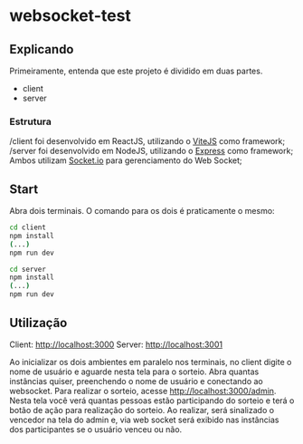 # websocket-test

## Explicando
Primeiramente, entenda que este projeto é dividido em duas partes.
- client
- server

### Estrutura
/client foi desenvolvido em ReactJS, utilizando o [ViteJS](https://vitejs.dev/) como framework;
/server foi desenvolvido em NodeJS, utilizando o [Express](https://expressjs.com/) como framework;
Ambos utilizam [Socket.io](https://socket.io/) para gerenciamento do Web Socket;

## Start
Abra dois terminais.
O comando para os dois é praticamente o mesmo:

```bash
cd client
npm install
(...)
npm run dev
```

```bash
cd server
npm install
(...)
npm run dev
```

## Utilização
Client: [http://localhost:3000](http://localhost:3000)
Server: [http://localhost:3001](http://localhost:3001)

Ao inicializar os dois ambientes em paralelo nos terminais, no client digite o nome de usuário e aguarde nesta tela para o sorteio.
Abra quantas instâncias quiser, preenchendo o nome de usuário e conectando ao websocket.
Para realizar o sorteio, acesse [http://localhost:3000/admin](http://localhost:3000/admin). Nesta tela você verá quantas pessoas estão participando do sorteio e terá o botão de ação para realização do sorteio. Ao realizar, será sinalizado o vencedor na tela do admin e, via web socket será exibido nas instâncias dos participantes se o usuário venceu ou não.

